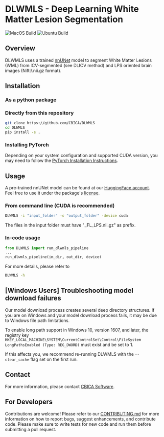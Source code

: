 # DLWMLS - Deep Learning White Matter Lesion Segmentation

![MacOS Build](https://github.com/CBICA/DLWMLS/actions/workflows/macos-build.yml/badge.svg)
![Ubuntu Build](https://github.com/CBICA/DLWMLS/actions/workflows/ubuntu-build.yml/badge.svg)

## Overview

DLWMLS uses a trained [nnUNet](https://github.com/MIC-DKFZ/nnUNet) model to segment White Matter Lesions (WML) from ICV-segmented (see DLICV method) and LPS oriented brain images (Nifti/.nii.gz format).

## Installation

### As a python package

### Directly from this repository

```bash
git clone https://github.com/CBICA/DLWMLS
cd DLWMLS
pip install -e .
```

### Installing PyTorch
Depending on your system configuration and supported CUDA version, you may need to follow the [PyTorch Installation Instructions](https://pytorch.org/get-started/locally/).

## Usage

A pre-trained nnUNet model can be found at our [HuggingFace account](https://huggingface.co/nichart/DLWMLS/tree/main). Feel free to use it under the package's [license](LICENSE).

### From command line (CUDA is recommended)
```bash
DLWMLS -i "input_folder" -o "output_folder" -device cuda
```
The files in the input folder must have "_FL_LPS.nii.gz" as prefix.

### In-code usage
```python
from DLWMLS import run_dlwmls_pipeline
...
run_dlwmls_pipeline(in_dir, out_dir, device)
```
For more details, please refer to

```bash
DLWMLS -h
```

## \[Windows Users\] Troubleshooting model download failures
Our model download process creates several deep directory structures. If you are on Windows and your model download process fails, it may be due to Windows file path limitations.

To enable long path support in Windows 10, version 1607, and later, the registry key `HKEY_LOCAL_MACHINE\SYSTEM\CurrentControlSet\Control\FileSystem LongPathsEnabled (Type: REG_DWORD)` must exist and be set to 1.

If this affects you, we recommend re-running DLWMLS with the `--clear_cache` flag set on the first run.

## Contact

For more information, please contact [CBICA Software](mailto:software@cbica.upenn.edu).

## For Developers

Contributions are welcome! Please refer to our [CONTRIBUTING.md](CONTRIBUTING.md) for more information on how to report bugs, suggest enhancements, and contribute code.
Please make sure to write tests for new code and run them before submitting a pull request.
